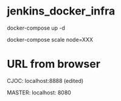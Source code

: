 # jenkins_docker_infra

docker-compose up -d

docker-compose scale node=XXX

# URL from browser

CJOC: localhost:8888 (edited)
 
MASTER: localhost: 8080
